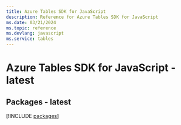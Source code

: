 ```yaml
---
title: Azure Tables SDK for JavaScript
description: Reference for Azure Tables SDK for JavaScript
ms.date: 03/21/2024
ms.topic: reference
ms.devlang: javascript
ms.service: tables
---
```

# Azure Tables SDK for JavaScript - latest
## Packages - latest
[!INCLUDE [packages](tables-index.md)]